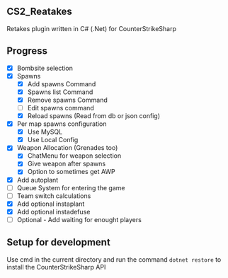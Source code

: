 ## CS2_Reatakes

Retakes plugin written in C# (.Net) for CounterStrikeSharp

## Progress

- [x] Bombsite selection
- [x] Spawns
  - [x] Add spawns Command
  - [x] Spawns list Command
  - [x] Remove spawns Command
  - [ ] Edit spawns command
  - [x] Reload spawns (Read from db or json config)
- [x] Per map spawns configuration
  - [x] Use MySQL
  - [x] Use Local Config
- [x] Weapon Allocation (Grenades too)
  - [x] ChatMenu for weapon selection
  - [x] Give weapon after spawns
  - [x] Option to sometimes get AWP
- [x] Add autoplant
- [ ] Queue System for entering the game
- [ ] Team switch calculations
- [x] Add optional instaplant
- [x] Add optional instadefuse
- [ ] Optional - Add waiting for enought players

## Setup for development

Use cmd in the current directory and run the command `dotnet restore` to install the CounterStrikeSharp API
